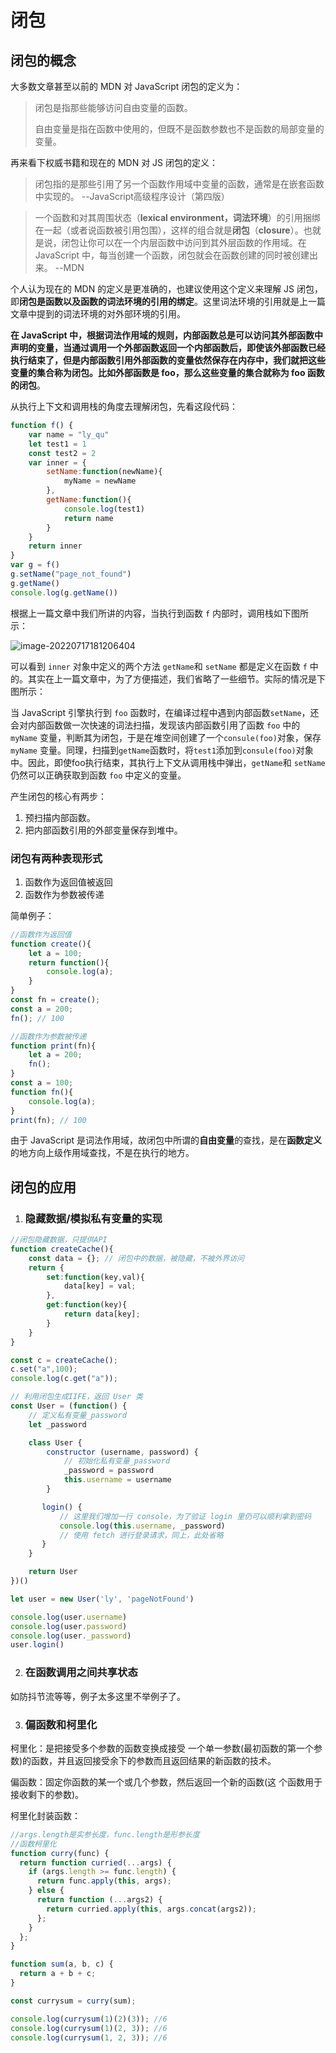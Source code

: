 # 闭包

## 闭包的概念

大多数文章甚至以前的 MDN 对 JavaScript 闭包的定义为：

> 闭包是指那些能够访问自由变量的函数。
>
> 自由变量是指在函数中使用的，但既不是函数参数也不是函数的局部变量的变量。

再来看下权威书籍和现在的 MDN 对 JS 闭包的定义：

> 闭包指的是那些引用了另一个函数作用域中变量的函数，通常是在嵌套函数中实现的。
> --JavaScript高级程序设计（第四版）

> 一个函数和对其周围状态（**lexical environment，词法环境**）的引用捆绑在一起（或者说函数被引用包围），这样的组合就是**闭包**（**closure**）。也就是说，闭包让你可以在一个内层函数中访问到其外层函数的作用域。在 JavaScript 中，每当创建一个函数，闭包就会在函数创建的同时被创建出来。
> --MDN

个人认为现在的 MDN 的定义是更准确的，也建议使用这个定义来理解 JS 闭包，即**闭包是函数以及函数的词法环境的引用的绑定**。这里词法环境的引用就是上一篇文章中提到的词法环境的对外部环境的引用。

**在 JavaScript 中，根据词法作用域的规则，内部函数总是可以访问其外部函数中声明的变量，当通过调用一个外部函数返回一个内部函数后，即使该外部函数已经执行结束了，但是内部函数引用外部函数的变量依然保存在内存中，我们就把这些变量的集合称为闭包。比如外部函数是 foo，那么这些变量的集合就称为 foo 函数的闭包**。

从执行上下文和调用栈的角度去理解闭包，先看这段代码：

```javascript
function f() {
    var name = "ly_qu"
    let test1 = 1
    const test2 = 2
    var inner = { 
        setName:function(newName){
            myName = newName
        },
        getName:function(){
            console.log(test1)
            return name
        }
    }
    return inner
}
var g = f()
g.setName("page_not_found")
g.getName()
console.log(g.getName())
```

根据上一篇文章中我们所讲的内容，当执行到函数 `f` 内部时，调用栈如下图所示：

![image-20220717181206404](https://cdn.jsdelivr.net/gh/qulingyuan/ly_picture@master/img/202207171812456.png)

可以看到 `inner` 对象中定义的两个方法 `getName`和 `setName` 都是定义在函数 `f` 中的。其实在上一篇文章中，为了方便描述，我们省略了一些细节。实际的情况是下图所示：



当 JavaScript 引擎执行到 `foo` 函数时，在编译过程中遇到内部函数`setName`，还会对内部函数做一次快速的词法扫描，发现该内部函数引用了函数 `foo` 中的 `myName` 变量，判断其为闭包，于是在堆空间创建了一个`consule(foo)`对象，保存 `myName` 变量。同理，扫描到`getName`函数时，将`test1`添加到`consule(foo)`对象中。因此，即使foo执行结束，其执行上下文从调用栈中弹出，`getName`和 `setName`仍然可以正确获取到函数 `foo` 中定义的变量。

产生闭包的核心有两步：

1. 预扫描内部函数。
2. 把内部函数引用的外部变量保存到堆中。





















### 闭包有两种表现形式

1. 函数作为返回值被返回
2. 函数作为参数被传递

简单例子：

```javascript
//函数作为返回值
function create(){
    let a = 100;
    return function(){
        console.log(a);
    }
}
const fn = create();
const a = 200;
fn(); // 100

//函数作为参数被传递
function print(fn){
    let a = 200;
    fn();
}
const a = 100;
function fn(){
    console.log(a);
}
print(fn); // 100
```

由于 JavaScript 是词法作用域，故闭包中所谓的**自由变量**的查找，是在**函数定义**的地方向上级作用域查找，不是在执行的地方。

## 闭包的应用

1. ### 隐藏数据/模拟私有变量的实现

```javascript
//闭包隐藏数据，只提供API
function createCache(){
    const data = {}; // 闭包中的数据，被隐藏，不被外界访问
    return {
        set:function(key,val){
            data[key] = val;
        },
        get:function(key){
            return data[key];
        }
    }
}

const c = createCache();
c.set("a",100);
console.log(c.get("a"));
```

```javascript
// 利用闭包生成IIFE，返回 User 类
const User = (function() {
    // 定义私有变量_password
    let _password

    class User {
        constructor (username, password) {
            // 初始化私有变量_password
            _password = password
            this.username = username
        }

       login() {
           // 这里我们增加一行 console，为了验证 login 里仍可以顺利拿到密码
           console.log(this.username, _password)
           // 使用 fetch 进行登录请求，同上，此处省略
       }
    }

    return User
})()

let user = new User('ly', 'pageNotFound')

console.log(user.username)
console.log(user.password)
console.log(user._password)
user.login()
```

2. ### 在函数调用之间共享状态

如防抖节流等等，例子太多这里不举例子了。

3. ### 	偏函数和柯里化

柯里化：是把接受多个参数的函数变换成接受 一个单一参数(最初函数的第一个参数)的函数，并且返回接受余下的参数而且返回结果的新函数的技术。

偏函数：固定你函数的某一个或几个参数，然后返回一个新的函数(这 个函数用于接收剩下的参数)。

柯里化封装函数：

```javascript
//args.length是实参长度，func.length是形参长度
//函数柯里化
function curry(func) {
  return function curried(...args) {
    if (args.length >= func.length) {
      return func.apply(this, args);
    } else {
      return function (...args2) {
        return curried.apply(this, args.concat(args2));
      };
    }
  };
}

function sum(a, b, c) {
  return a + b + c;
}

const currysum = curry(sum);

console.log(currysum(1)(2)(3)); //6
console.log(currysum(1)(2, 3)); //6
console.log(currysum(1, 2, 3)); //6
```

